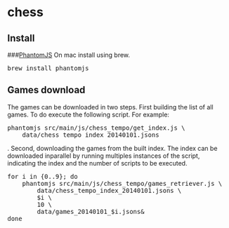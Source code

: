 chess
=====

Install
-------
###[PhantomJS](http://phantomjs.org/)
On mac install using brew.
<pre>
brew install phantomjs
</pre>

Games download
--------------
The games can be downloaded in two steps. First building the list of
all games. To do execute the following script. For example:
<pre>
phantomjs src/main/js/chess_tempo/get_index.js \
	data/chess_tempo_index_20140101.jsons
</pre>
. Second, downloading the games from the built index. The index can
be downloaded inparallel by running multiples instances of the script,
indicating the index and the number of scripts to be executed.
<pre>
for i in {0..9}; do
	phantomjs src/main/js/chess_tempo/games_retriever.js \
		data/chess_tempo_index_20140101.jsons \
		$i \
		10 \
		data/games_20140101_$i.jsons&
done
</pre>
